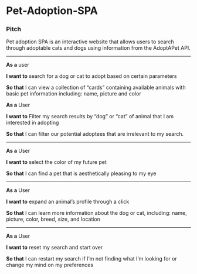 # Pet-Adoption-SPA

### Pitch

Pet adoption SPA is an interactive website that allows users to search through adoptable cats and dogs using information from the AdoptAPet API.

---

**As a** user 

**I want to** search for a dog or cat to adopt based on certain parameters

**So that** I can view a collection of  “cards” containing available animals with basic pet information including: name, picture and color

**As a** User

**I want to** Filter my search results by “dog” or “cat” of animal that I am interested in adopting

**So that** I can filter our potential adoptees that are irrelevant to my search.

---

**As a** User

**I want to** select the color of my future pet

**So that** I can find a pet that is aesthetically pleasing to my eye

---

**As a** User

**I want to** expand an animal’s profile through a click

**So that** I can learn more information about the dog or cat, including: name, picture, color,  breed, size, and location

---

**As a** User

**I want to** reset my search and start over

**So that** I can restart my search if I’m not finding what I’m looking for or change my mind on my preferences


